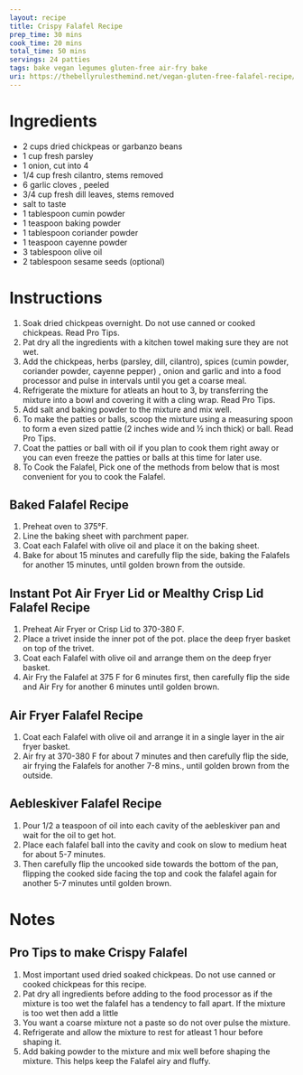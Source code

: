 ```yaml
---
layout: recipe
title: Crispy Falafel Recipe
prep_time: 30 mins
cook_time: 20 mins
total_time: 50 mins
servings: 24 patties
tags: bake vegan legumes gluten-free air-fry bake
uri: https://thebellyrulesthemind.net/vegan-gluten-free-falafel-recipe/
---
```

# Ingredients
* 2 cups dried chickpeas or garbanzo beans
* 1 cup fresh parsley
* 1 onion, cut into 4
* 1/4 cup fresh cilantro, stems removed
* 6 garlic cloves , peeled
* 3/4 cup fresh dill leaves, stems removed
* salt to taste
* 1 tablespoon cumin powder
* 1 teaspoon baking powder
* 1 tablespoon coriander powder
* 1 teaspoon cayenne powder
* 3 tablespoon olive oil
* 2 tablespoon sesame seeds (optional)

# Instructions
1. Soak dried chickpeas overnight. Do not use canned or cooked chickpeas. Read Pro Tips.
2. Pat dry all the ingredients with a kitchen towel making sure they are not wet.
3. Add the chickpeas, herbs (parsley, dill, cilantro), spices (cumin powder, coriander powder, cayenne pepper) , onion and garlic and into a food processor and pulse in intervals until you get a coarse meal.
4. Refrigerate the mixture for atleats an hout to 3, by transferring the mixture into a bowl and covering it with a cling wrap. Read Pro Tips.
5. Add salt and baking powder to the mixture and mix well.
6. To make the patties or balls, scoop the mixture using a measuring spoon to form a even sized pattie (2 inches wide and ½ inch thick) or ball. Read Pro Tips.
7. Coat the patties or ball with oil if you plan to cook them right away or you can even freeze the patties or balls at this time for later use.
8. To Cook the Falafel, Pick one of the methods from below that is most convenient for you to cook the Falafel.

## Baked Falafel Recipe
1. Preheat oven to 375&deg;F.
2. Line the baking sheet with parchment paper.
3. Coat each Falafel with olive oil and place it on the baking sheet.
4. Bake for about 15 minutes and carefully flip the side, baking the Falafels for another 15 minutes, until golden brown from the outside.

## Instant Pot Air Fryer Lid or Mealthy Crisp Lid Falafel Recipe
1. Preheat Air Fryer or Crisp Lid to 370-380 F.
2. Place a trivet inside the inner pot of the pot. place the deep fryer basket on top of the trivet.
3. Coat each Falafel with olive oil and arrange them on the deep fryer basket.
4. Air Fry the Falafel at 375 F for 6 minutes first, then carefully flip the side and Air Fry for another 6 minutes until golden brown.

## Air Fryer Falafel Recipe
1. Coat each Falafel with olive oil and arrange it in a single layer in the air fryer basket.
2. Air fry at 370-380 F for about 7 minutes and then carefully flip the side, air frying the Falafels for another 7-8 mins., until golden brown from the outside.

## Aebleskiver Falafel Recipe
1. Pour 1/2 a teaspoon of oil into each cavity of the aebleskiver pan and wait for the oil to get hot.
2. Place each falafel ball into the cavity and cook on slow to medium heat for about 5-7 minutes.
3. Then carefully flip the uncooked side towards the bottom of the pan, flipping the cooked side facing the top and cook the falafel again for another 5-7 minutes until golden brown.

# Notes
## Pro Tips to make Crispy Falafel
1. Most important used dried soaked chickpeas. Do not use canned or cooked chickpeas for this recipe.
2. Pat dry all ingredients before adding to the food processor as if the mixture is too wet the falafel has a tendency to fall apart. If the mixture is too wet then add a little
3. You want a coarse mixture not a paste so do not over pulse the mixture.
4. Refrigerate and allow the mixture to rest for atleast 1 hour before shaping it.
5. Add baking powder to the mixture and mix well before shaping the mixture. This helps keep the Falafel airy and fluffy.